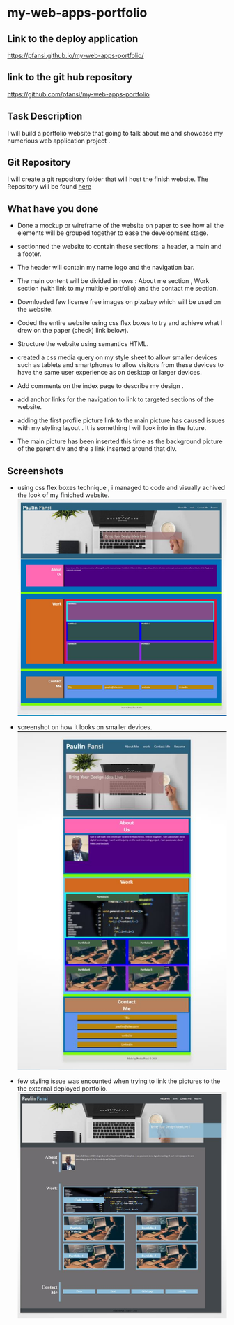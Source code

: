 # my-web-apps-portfolio

## Link to the deploy application

https://pfansi.github.io/my-web-apps-portfolio/

## link to the git hub repository

https://github.com/pfansi/my-web-apps-portfolio

## Task Description

I will build a portfolio website that going to talk about me and showcase my numerious web application project .

## Git Repository

I will create a git repository folder that will host the finish website. The Repository will be found [here](https://github.com/pfansi/my-web-apps-portfolio)

## What have you done

- Done a mockup or wireframe of the website on paper to see how all the elements will be grouped together to ease the development stage.

- sectionned the website to contain these sections: a header, a main and a footer.

- The header will contain my name logo and the navigation bar.

- The main content will be divided in rows : About me section , Work section (with link to my multiple portfolio) and the contact me section.

- Downloaded few license free images on pixabay which will be used on the website.

- Coded the entire website using css flex boxes to try and achieve what I drew on the paper (check) link below).

- Structure the website using semantics HTML.

- created a css media query on my style sheet to allow smaller devices such as tablets and smartphones to allow visitors from these devices to have the same user experience as on
  desktop or larger devices.

- Add comments on the index page to describe my design .

- add anchor links for the navigation to link to targeted sections of the website.

- adding the first profile picture link to the main picture has caused issues with my styling layout . It is something I will look into in the future.

- The main picture has been inserted this time as the background picture of the parent div and the a link inserted around that div.

## Screenshots

- using css flex boxes technique , i managed to code and visually achived the look of my finiched website. ![screenshot](./assets/images/wireframe_look.JPG)

- screenshot on how it looks on smaller devices. ![screenshot](./assets/images/Smaller_devices_screen_view.JPG)

- few styling issue was encounted when trying to link the pictures to the the external deployed portfolio. ![screenshot](./assets/images/finished_website.JPG)
